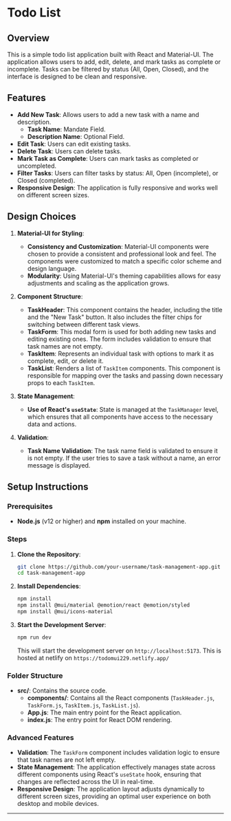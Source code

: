 # Todo List

## Overview

This is a simple todo list application built with React and Material-UI. The application allows users to add, edit, delete, and mark tasks as complete or incomplete. Tasks can be filtered by status (All, Open, Closed), and the interface is designed to be clean and responsive.

## Features

- **Add New Task**: Allows users to add a new task with a name and description.
     - **Task Name**: Mandate Field.
     - **Description Name**: Optional Field.
- **Edit Task**: Users can edit existing tasks.
- **Delete Task**: Users can delete tasks.
- **Mark Task as Complete**: Users can mark tasks as completed or uncompleted.
- **Filter Tasks**: Users can filter tasks by status: All, Open (incomplete), or Closed (completed).
- **Responsive Design**: The application is fully responsive and works well on different screen sizes.

## Design Choices

1. **Material-UI for Styling**:
   - **Consistency and Customization**: Material-UI components were chosen to provide a consistent and professional look and feel. The components were customized to match a specific color scheme and design language.
   - **Modularity**: Using Material-UI's theming capabilities allows for easy adjustments and scaling as the application grows.

2. **Component Structure**:
   - **TaskHeader**: This component contains the header, including the title and the "New Task" button. It also includes the filter chips for switching between different task views.
   - **TaskForm**: This modal form is used for both adding new tasks and editing existing ones. The form includes validation to ensure that task names are not empty.
   - **TaskItem**: Represents an individual task with options to mark it as complete, edit, or delete it.
   - **TaskList**: Renders a list of `TaskItem` components. This component is responsible for mapping over the tasks and passing down necessary props to each `TaskItem`.

3. **State Management**:
   - **Use of React's `useState`**: State is managed at the `TaskManager` level, which ensures that all components have access to the necessary data and actions.

4. **Validation**:
   - **Task Name Validation**: The task name field is validated to ensure it is not empty. If the user tries to save a task without a name, an error message is displayed.

## Setup Instructions

### Prerequisites

- **Node.js** (v12 or higher) and **npm** installed on your machine.

### Steps

1. **Clone the Repository**:
   ```bash
   git clone https://github.com/your-username/task-management-app.git
   cd task-management-app
   ```

2. **Install Dependencies**:
   ```bash
   npm install
   npm install @mui/material @emotion/react @emotion/styled
   npm install @mui/icons-material
   ```

3. **Start the Development Server**:
   ```bash
   npm run dev
   ```
   This will start the development server on `http://localhost:5173`.
   This is hosted at netlify on `https://todomui229.netlify.app/`



### Folder Structure

- **src/**: Contains the source code.
  - **components/**: Contains all the React components (`TaskHeader.js`, `TaskForm.js`, `TaskItem.js`, `TaskList.js`).
  - **App.js**: The main entry point for the React application.
  - **index.js**: The entry point for React DOM rendering.

### Advanced Features

- **Validation**: The `TaskForm` component includes validation logic to ensure that task names are not left empty.
- **State Management**: The application effectively manages state across different components using React's `useState` hook, ensuring that changes are reflected across the UI in real-time.
- **Responsive Design**: The application layout adjusts dynamically to different screen sizes, providing an optimal user experience on both desktop and mobile devices.

---
